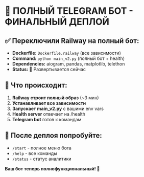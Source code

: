 # 🤖 ПОЛНЫЙ TELEGRAM БОТ - ФИНАЛЬНЫЙ ДЕПЛОЙ

## ✅ Переключили Railway на полный бот:

- **Dockerfile:** `Dockerfile.railway` (все зависимости)
- **Command:** `python main_v2.py` (полный бот + health)
- **Dependencies:** aiogram, pandas, matplotlib, telethon
- **Status:** 🚀 Развертывается сейчас

## 🎯 Что происходит:

1. **Railway строит полный образ** (~3 мин)
2. **Устанавливает все зависимости** 
3. **Запускает main_v2.py** с вашими env vars
4. **Health server** отвечает на /health
5. **Telegram bot** готов к командам

## 📱 После деплоя попробуйте:

- `/start` - полное меню бота
- `/help` - все команды  
- `/status` - статус аналитики

**Ваш бот теперь полнофункциональный! 🎉**
